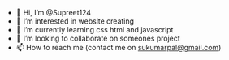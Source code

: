 - 👋 Hi, I’m @Supreet124
- 👀 I’m interested in website creating
- 🌱 I’m currently learning css html and javascript
- 💞️ I’m looking to collaborate on someones project
- 📫 How to reach me (contact me on sukumarpal@gmail.com)
<!---
Supreet124/Supreet124 is a ✨ special ✨ repository because its `README.md` (this file) appears on your GitHub profile.
You can click the Preview link to take a look at your changes.
--->
